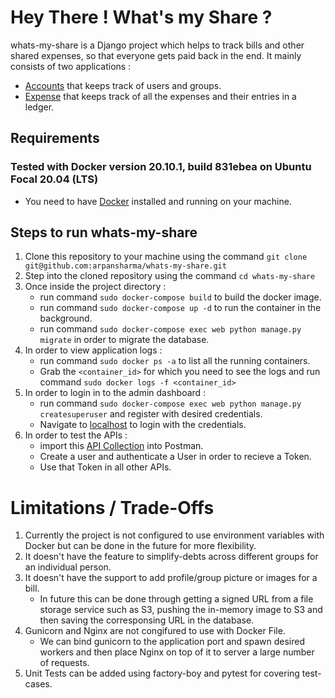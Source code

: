 # Hey There ! What's my Share ?

whats-my-share is a Django project which helps to track bills and other shared expenses, so that everyone gets paid back in the end.
It mainly consists of two applications :
   * [Accounts](https://github.com/arpansharma/whats-my-share/tree/main/whats_my_share/accounts) that keeps track of users and groups.
   * [Expense](https://github.com/arpansharma/whats-my-share/tree/ft/docker-config/whats_my_share/expense) that keeps track of all the expenses and their entries in a ledger.


## Requirements
### Tested with Docker version 20.10.1, build 831ebea on Ubuntu Focal 20.04 (LTS)
   * You need to have [Docker](https://www.docker.com/) installed and running on your machine.

## Steps to run whats-my-share
1. Clone this repository to your machine using the command `git clone git@github.com:arpansharma/whats-my-share.git`
2. Step into the cloned repository using the command `cd whats-my-share`
3. Once inside the project directory :
   * run command `sudo docker-compose build` to build the docker image.
   * run command `sudo docker-compose up -d` to run the container in the background.
   * run command `sudo docker-compose exec web python manage.py migrate` in order to migrate the database.
4. In order to view application logs :
   * run command `sudo docker ps -a` to list all the running containers.
   * Grab the `<container_id>` for which you need to see the logs and run command `sudo docker logs -f
    <container_id>`
5. In order to login in to the admin dashboard :
   * run command `sudo docker-compose exec web python manage.py createsuperuser` and register with desired credentials.
   * Navigate to [localhost](localhost:8000/admin) to login with the credentials.
6. In order to test the APIs :
   * import this [API Collection](https://github.com/arpansharma/whats-my-share/blob/main/Whats%20My%20Share.postman_collection.json) into Postman.
   * Create a user and authenticate a User in order to recieve a Token.
   * Use that Token in all other APIs.

# Limitations / Trade-Offs
1. Currently the project is not configured to use environment variables with Docker but can be done in the future for more flexibility.
2. It doesn't have the feature to simplify-debts across different groups for an individual person.
3. It doesn't have the support to add profile/group picture or images for a bill.
   * In future this can be done through getting a signed URL from a file storage service such as S3,
    pushing the in-memory image to S3 and then saving the corresponsing URL in the database.
4. Gunicorn and Nginx are not congifured to use with Docker File.
   * We can bind gunicorn to the application port and spawn desired workers and then place Nginx on top of it to server a large number of requests.
5. Unit Tests can be added using factory-boy and pytest for covering test-cases.
